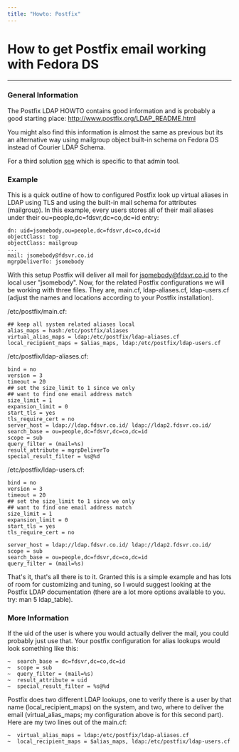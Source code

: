 ```yaml
---
title: "Howto: Postfix"
---
```


# How to get Postfix email working with Fedora DS
-----------------------------------------------

### General Information

The Postfix LDAP HOWTO contains good information and is probably a good starting place: <http://www.postfix.org/LDAP_README.html>

You might also find this information is almost the same as previous but its an alternative way using mailgroup object built-in schema on Fedora DS instead of Courier LDAP Schema.

For a third solution [see](howto-ldapadmin.html) which is specific to that admin tool.

### Example

This is a quick outline of how to configured Postfix look up virtual aliases in LDAP using TLS and using the built-in mail schema for attributes (mailgroup). In this example, every users stores all of their mail aliases under their ou=people,dc=fdsvr,dc=co,dc=id entry:

    dn: uid=jsomebody,ou=people,dc=fdsvr,dc=co,dc=id
    objectClass: top
    objectClass: mailgroup
    ...
    mail: jsomebody@fdsvr.co.id
    mgrpDeliverTo: jsomebody

With this setup Postfix will deliver all mail for jsomebody@fdsvr.co.id to the local user "jsomebody". Now, for the related Postfix configurations we will be working with three files. They are, main.cf, ldap-aliases.cf, ldap-users.cf (adjust the names and locations according to your Postfix installation).

/etc/postfix/main.cf:

    ## keep all system related aliases local    
    alias_maps = hash:/etc/postfix/aliases    
    virtual_alias_maps = ldap:/etc/postfix/ldap-aliases.cf
    local_recipient_maps = $alias_maps, ldap:/etc/postfix/ldap-users.cf

/etc/postfix/ldap-aliases.cf:

    bind = no    
    version = 3    
    timeout = 20    
    ## set the size_limit to 1 since we only    
    ## want to find one email address match    
    size_limit = 1    
    expansion_limit = 0    
    start_tls = yes    
    tls_require_cert = no    
    server_host = ldap://ldap.fdsvr.co.id/ ldap://ldap2.fdsvr.co.id/
    search_base = ou=people,dc=fdsvr,dc=co,dc=id    
    scope = sub    
    query_filter = (mail=%s)    
    result_attribute = mgrpDeliverTo    
    special_result_filter = %s@%d    

/etc/postfix/ldap-users.cf:

    bind = no    
    version = 3    
    timeout = 20    
    ## set the size_limit to 1 since we only    
    ## want to find one email address match    
    size_limit = 1    
    expansion_limit = 0    
    start_tls = yes    
    tls_require_cert = no    

    server_host = ldap://ldap.fdsvr.co.id/ ldap://ldap2.fdsvr.co.id/
    scope = sub    
    search_base = ou=people,dc=fdsvr,dc=co,dc=id    
    query_filter = (mail=%s)    

That's it, that's all there is to it. Granted this is a simple example and has lots of room for customizing and tuning, so I would suggest looking at the Postfix LDAP documentation (there are a lot more options available to you. try: man 5 ldap\_table).

### More Information

If the uid of the user is where you would actually deliver the mail, you could probably just use that. Your postfix configuration for alias lookups would look something like this:

    ~  search_base = dc=fdsvr,dc=co,dc=id    
    ~  scope = sub    
    ~  query_filter = (mail=%s)    
    ~  result_attribute = uid    
    ~  special_result_filter = %s@%d    

Postfix does two different LDAP lookups, one to verify there is a user by that name (local\_recipient\_maps) on the system, and two, where to deliver the email (virtual\_alias\_maps; my configuration above is for this second part). Here are my two lines out of the main.cf:

    ~  virtual_alias_maps = ldap:/etc/postfix/ldap-aliases.cf
    ~  local_recipient_maps = $alias_maps, ldap:/etc/postfix/ldap-users.cf


